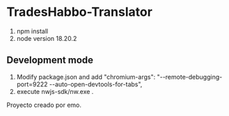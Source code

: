 # TradesHabbo-Translator
1) npm install
2) node version 18.20.2

## Development mode

1) Modify package.json and add "chromium-args": "--remote-debugging-port=9222 --auto-open-devtools-for-tabs",
2) execute nwjs-sdk/nw.exe .


Proyecto creado por emo.